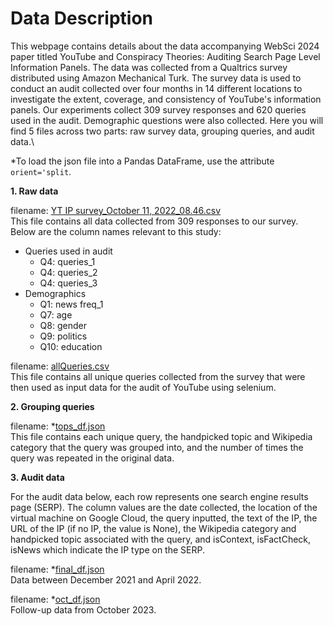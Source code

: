 # Data Description
This webpage contains details about the data accompanying WebSci 2024 paper titled YouTube and Conspiracy Theories: Auditing Search Page Level 
Information Panels. The data was collected from a Qualtrics survey distributed using Amazon Mechanical Turk. The survey data is used to conduct 
an audit collected over four months in 14 different locations to investigate the extent, coverage, and consistency of YouTube's information panels. 
Our experiments collect 309 survey responses and 620 queries used in the audit. Demographic questions were also collected. Here 
you will find 5 files across two parts: raw survey data, grouping queries, and audit data.\

*To load the json file into a Pandas DataFrame, use the attribute `orient='split`.

**1. Raw data**  

filename: [YT IP survey_October 11, 2022_08.46.csv](YT%20IP%20survey_October%2011%2C%202022_08.46.csv)  
This file contains all data collected from 309 responses to our survey. Below are the column names relevant to this study:

- Queries used in audit
  - Q4: queries_1
  - Q4: queries_2
  - Q4: queries_3
- Demographics
  - Q1: news freq_1
  - Q7: age
  - Q8: gender
  - Q9: politics
  - Q10: education
 
filename: [allQueries.csv](allQueries.csv)  
This file contains all unique queries collected from the survey that were then used as input data for the audit
of YouTube using selenium.

**2. Grouping queries**  

filename: *[tops_df.json](tops_df.json)  
This file contains each unique query, the handpicked topic and Wikipedia category that the query was grouped into, 
and the number of times the query was repeated in the original data. 

**3. Audit data**

For the audit data below, each row represents one search engine results page (SERP). The column values are the date 
collected, the location of the virtual machine on Google Cloud, the query inputted, the text of the IP, the URL of 
the IP (if no IP, the value is None), the Wikipedia category and handpicked topic associated with the query, and 
isContext, isFactCheck, isNews which indicate the IP type on the SERP.

filename: *[final_df.json](final_df.json)  
Data between December 2021 and April 2022.

filename: *[oct_df.json](oct_df.json)  
Follow-up data from October 2023.

